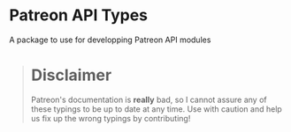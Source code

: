 # Patreon API Types

A package to use for developping Patreon API modules

> # Disclaimer
> Patreon's documentation is **really** bad, so I cannot assure any of these typings to be up to date at any time. Use with caution and help us fix up the wrong typings by contributing! 
